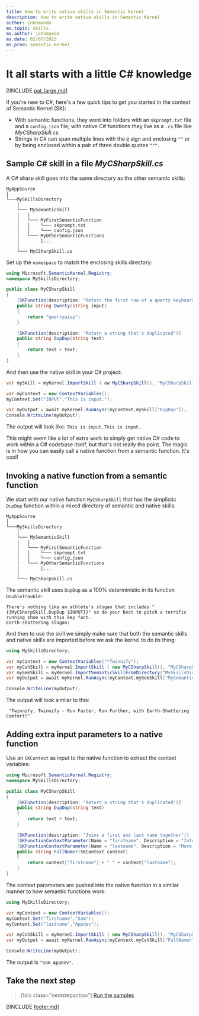 ```yaml
---
title: How to write native skills in Semantic Kernel
description: How to write native skills in Semantic Kernel
author: johnmaeda
ms.topic: skills
ms.author: johnmaeda
ms.date: 02/07/2023
ms.prod: semantic-kernel
---
```

# It all starts with a little C# knowledge

[!INCLUDE [pat_large.md](../includes/pat_large.md)]

If you're new to C#, here's a few quick tips to get you started in the context of Semantic Kernel (SK):

* With semantic functions, they went into folders with an `skprompt.txt` file and a `config.json` file; with native C# functions they live as a `.cs` file like _MyCSharpSkill.cs._
* Strings in C# can span multiple lines with the `@` sign and enclosing `""`
 or by being enclosed within a pair of three double quotes `"""`.

## Sample C# skill in a file _MyCSharpSkill.cs_

A C# sharp skill goes into the same directory as the other semantic skills:

```Your-App-And-Skills
MyAppSource
│
└───MySkillsDirectory
    │
    └─── MySemanticSkill
    |   │
    |   └─── MyFirstSemanticFunction
    |   │    └─── skprompt.txt
    |   │    └─── config.json
    |   └─── MyOtherSemanticFunctions
    |        |...
    │
    └─── MyCSharpSkill.cs
```

Set up the `namespace` to match the enclosing skills directory:

```csharp
using Microsoft.SemanticKernel.Registry;
namespace MySkillsDirectory;

public class MyCSharpSkill
{
    [SKFunction(description: "Return the first row of a qwerty keyboard")]
    public string Qwerty(string input)
    {
        return "qwertyuiop";
    }

    [SKFunction(description: "Return a string that's duplicated")]
    public string DupDup(string text)
    {
        return text + text;
    }
}
```

And then use the native skill in your C# project:

```csharp
var mySkill = myKernel.ImportSkill ( ew MyCSharpSkill(), "MyCSharpSkill");

var myContext = new ContextVariables(); 
myContext.Set("INPUT","This is input.");

var myOutput = await myKernel.RunAsync(myContext,mySkill["DupDup"]);
Console.WriteLine(myOutput);
```

The output will look like: `This is input.This is input.`

This might seem like a lot of extra work to simply get native C# code to work within a C# codebase itself, but that's not really the point. The magic is in how you can easily call a native function from a semantic function. It's cool!

## Invoking a native function from a semantic function

We start with our native function `MyCSharpSkill` that has the simplistic `DupDup` function within a mixed directory of semantic and native skills:

```Your-App-And-Skills
MyAppSource
│
└───MySkillsDirectory
    │
    └─── MySemanticSkill
    |   │
    |   └─── MyFirstSemanticFunction
    |   │    └─── skprompt.txt
    |   │    └─── config.json
    |   └─── MyOtherSemanticFunctions
    |        |...
    │
    └─── MyCSharpSkill.cs
```

The semantic skill uses `DupDup` as a 100% deterministic in its function `DoubleTrouble`:

```Semantic-Skill-Calling-Native-Skill
There's nothing like an athlete's slogan that includes "{{MyCSharpSkill.DupDup $INPUT}}" so do your best to pitch a terrific running shoe with this key fact.
Earth-shattering slogan:
```

And then to use the skill we simply make sure that both the semantic skills and native skills are imported before we ask the kernel to do its thing:

```csharp
using MySkillsDirectory;

var myContext = new ContextVariables("*Twinnify"); 
var myCshSkill = myKernel.ImportSkill ( new MyCSharpSkill(), "MyCSharpSkill");
var mySemSkill = myKernel.ImportSemanticSkillFromDirectory("MySkillsDirectory", "MySemanticSkill");
var myOutput = await myKernel.RunAsync(myContext,mySemSkill["MySemanticFunction"]);

Console.WriteLine(myOutput);
```

The output will look similar to this:

```output
 "Twinnify, Twinnify - Run Faster, Run Further, with Earth-Shattering Comfort!"
```

## Adding extra input parameters to a native function

Use an `SKContext` as input to the native function to extract the context variables:

```csharp
using Microsoft.SemanticKernel.Registry;
namespace MySkillsDirectory;

public class MyCSharpSkill
{
    [SKFunction(description: "Return a string that's duplicated")]
    public string DupDup(string text)
    {
        return text + text;
    }

    [SKFunction(description: "Joins a first and last name together")]
    [SKFunctionContextParameter(Name = "firstname", Description = "Informal name you use")]
    [SKFunctionContextParameter(Name = "lastname", Description = "More formal name you use")]
    public string FullNamer(SKContext context)
    {
        return context["firstname"] + " " + context["lastname"];
    }
}
```

The context parameters are pushed into the native function in a similar manner to how semantic functions work:

```csharp
using MySkillsDirectory;

var myContext = new ContextVariables(); 
myContext.Set("firstname","Sam");
myContext.Set("lastname","Appdev");

var myCshSkill = myKernel.ImportSkill ( new MyCSharpSkill(), "MyCSharpSkill");
var myOutput = await myKernel.RunAsync(myContext,myCshSkill["FullNamer"]);

Console.WriteLine(myOutput);
```

The output is `"Sam AppDev"`. 

## Take the next step

> [!div class="nextstepaction"]
> [Run the samples](../samples)

[!INCLUDE [footer.md](../includes/footer.md)]